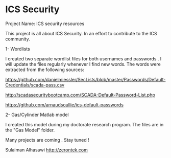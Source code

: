 # ICS Security
 Project Name: ICS security resources

 This project is all about ICS Security. In an effort to contribute to the ICS community.

 1- Wordlists
 
I created two separate  wordlist files for both  usernames and passwords . I will update the files regularly whenever I find new words. The words were extracted from the following sources:

https://github.com/danielmiessler/SecLists/blob/master/Passwords/Default-Credentials/scada-pass.csv

http://scadasecuritybootcamp.com/SCADA-Default-Password-List.php

https://github.com/arnaudsoullie/ics-default-passwords

2- Gas/Cylinder Matlab model

I created this model during my doctorate research program. The files are in the "Gas Model" folder. 

 Many projects are coming . Stay tuned  !

 Sulaiman Alhasawi
 http://zerontek.com
